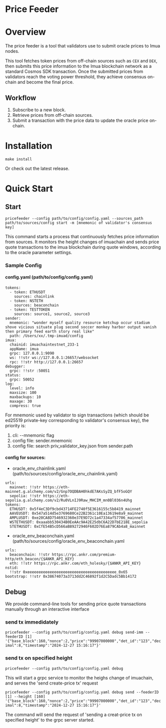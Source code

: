 # Price Feeder

# Overview

The price feeder is a tool that validators use to submit oracle prices to Imua nodes.

This tool fetches token prices from off-chain sources such as `CEX` and `DEX`, then submits this price information to the Imua blockchain network as a standard Cosmos SDK transaction. Once the submitted prices from validators reach the voting power threshold, they achieve consensus on-chain and become the final price.

## Workflow

1. Subscribe to a new block.
2. Retrieve prices from off-chain sources.
3. Submit a transaction with the price data to update the oracle price on-chain.

# Installation

`make install`

Or check out the latest release.

# Quick Start
## Start
`pricefeeder --config path/to/config/config.yaml --sources_path path/to/sources/config start -m [mnemonic of validator's consensus key]`

This command starts a process that continuously fetches price information from sources. It monitors the height changes of imuachain and sends price quote transactions to the imua blockchain during quote windows, according to the oracle parameter settings.

### Sample Config
#### config.yaml (path/to/config/config.yaml)
```
tokens:
  - token: ETHUSDT
    sources: chainlink
  - token: NSTETH
    sources: beaconchain
  - token: TESTTOKEN
    sources: source1, source2, source3
sender:
  mnemonic: "wonder myself quality resource ketchup occur stadium shove vicious situate plug second soccer monkey harbor output vanish then primary feed earth story real like"
  path: /Users/xx/.tmp-imuad/config
imua:
  chainid: imuachaintestnet_233-1
  appName: imua
  grpc: 127.0.0.1:9090
  ws: !!str ws://127.0.0.1:26657/websocket
  rpc: !!str http://127.0.0.1:26657
debugger:
  grpc: !!str :50051
status:
  grpc: 50052
log:
  level: info
  maxsize: 100
  maxbackups: 10
  maxage: 30
  compress: true
```
For mnemonic used by validator to sign transactions (which should be ed25519 private-key corresponding to validator's consensus key), the priority is:
1. cli: --mnemonic flag
2. config file: sender.mnemonic
3. config file: search priv_validator_key.json from sender.path

#### config for sources:
- oracle_env_chainlink.yaml (path/to/sources/config/oracle_env_chainlink.yaml)
```
urls:
  mainnet: !!str https://eth-mainnet.g.alchemy.com/v2/Gnp7OQDBAH0hkdE7AKsSyZQ_bfF5oGQY
  sepolia: !!str https://eth-sepolia.g.alchemy.com/v2/Ru0VLnIJ9Raw_MHCIM_mn0Bl036n4Uhg
tokens:
  ETHUSDT: 0x5f4eC3Df9cbd43714FE2740f5E3616155c5b8419_mainnet
  AAVEUSDT: 0x547a514d5e3769680Ce22B2361c10Ea13619e8a9_mainnet
  AMPLUSDT: 0xe20CA8D7546932360e37E9D72c1a47334af57706_mainnet
  WSTETHUSDT: 0xaaabb530434B0EeAAc9A42E25dbC6A22D7bE218E_sepolia
  STETHUSDT: 0xCfE54B5cD566aB89272946F602D76Ea879CAb4a8_mainnet
```
- oracle_env_beaconchain.yaml (path/to/sources/config/oracle_env_beaconchain.yaml
```
urls:
  beaconchain: !!str https://rpc.ankr.com/premium-http/eth_beacon/{$ANKR_API_KEY}
  eth: !!str https://rpc.ankr.com/eth_holesky/{$ANKR_API_KEY}
nstid:
  !!str 0xeeeeeeeeeeeeeeeeeeeeeeeeeeeeeeeeeeeeeeee_0x65
bootstrap: !!str 0x38674073a3713dd2C46892f1d2C5Dadc5Bb14172
```
## Debug
We provide command-line tools for sending price quote transactions manually through an interactive interface
### send tx immedidately
`pricefeeder --config path/to/config/config.yaml debug send-imm --feederID [1] '{"base_block":160,"nonce":2,"price":"99907000000","det_id":"123","decimal":8,"timestamp":"2024-12-27 15:16:17"}'`
### send tx on specified height
`pricefeeder --config path/to/config/config.yaml debug`

This will start a grpc service to monitor the heighs change of imuachain, and serves the 'send create-price tx' request

`pricefeeder --config path/to/config/config.yaml debug send --feederID [1] --height [160] '{"base_block":160,"nonce":2,"price":"99907000000","det_id":"123","decimal":8,"timestamp":"2024-12-27 15:16:17"}'`

The command will send the request of 'sending a creat-price tx on specified height' to the grpc server started.
